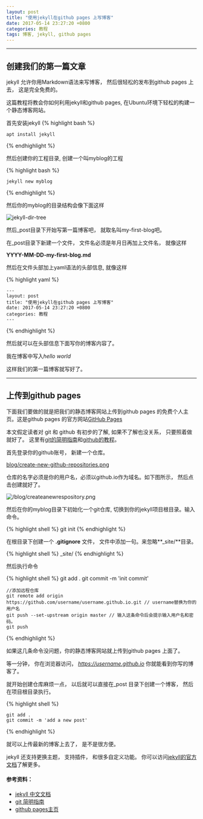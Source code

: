 ```yaml
---
layout: post
title: "使用jekyll在github pages 上写博客"
date: 2017-05-14 23:27:20 +0800
categories: 教程
tags: 博客, jekyll, github pages
---
```

-------------------------------
## 创建我们的第一篇文章
jekyll 允许你用Markdown语法来写博客， 然后很轻松的发布到github pages 上去， 这是完全免费的。

这篇教程将教会你如何利用jekyll和github pages, 在Ubuntu环境下轻松的构建一个静态博客网站。

首先安装jekyll
{% highlight bash %}

    apt install jekyll

{% endhighlight %}

然后创建你的工程目录, 创建一个叫myblog的工程

{% highlight bash %}

    jekyll new myblog

{% endhighlight %}

然后你的myblog的目录结构会像下面这样

![jekyll-dir-tree](http://opyfqi9od.bkt.clouddn.com//blog/jekyll_dir_tree.png)

然后_post目录下开始写第一篇博客吧， 就取名叫my-first-blog吧。

在_post目录下新建一个文件， 文件名必须是年月日再加上文件名， 就像这样

**YYYY-MM-DD-my-first-blog.md**

然后在文件头部加上yaml语法的头部信息, 就像这样

{% highlight yaml %}

    ---
    layout: post
    title: "使用jekyll在github pages 上写博客"
    date: 2017-05-14 23:27:20 +0800
    categories: 教程
    ---

{% endhighlight %}

然后就可以在头部信息下面写你的博客内容了。 

我在博客中写入*hello world* 

这样我们的第一篇博客就写好了。

-------------------------
## 上传到github pages

下面我们要做的就是把我们的静态博客网站上传到github pages 的免费个人主页。这是github pages 的官方网站[GitHub Pages](https://pages.github.com/)

本文假定读者对 git 和 github 有初步的了解, 如果不了解也没关系， 只要照着做就好了。 这里有[git的简明指南](http://rogerdudler.github.io/git-guide/index.zh.html)和[github的教程](https://github.com/lavor-zl/Github-Git/blob/master/%E5%88%9D%E5%85%A5Github.md)。

首先登录你的github账号， 新建一个仓库。

[blog/create-new-github-repositories.png](http://opyfqi9od.bkt.clouddn.com/blog/create-new-github-repositories.png)

仓库的名字必须是你的用户名，必须以github.io作为域名。如下图所示， 然后点击创建就好了。

![/blog/createanewrespository.png](http://opyfqi9od.bkt.clouddn.com//blog/createanewrespository.png)

然后在你的myblog目录下初始化一个git仓库, 切换到你的jekyll项目根目录。输入命令。

{% highlight shell %}
    git init
{% endhighlight %}

在根目录下创建一个 **.gitignore** 文件， 文件中添加一句。来忽略**_site/**目录。 

{% highlight shell %}
    _site/
{% endhighlight %}

然后执行命令

{% highlight shell %}
    git add .
    git commit -m 'init commit'

    //添加远程仓库
    git remote add origin https://github.com/username/username.github.io.git // username替换为你的用户名
    git push --set-upstream origin master // 输入这条命令后会提示输入用户名和密码。
    git push

{% endhighlight %}

如果这几条命令没问题，你的静态博客网站就上传到github pages 上面了。

等一分钟， 你在浏览器访问， *https://username.github.io* 你就能看到你写的博客了。

就开始创建仓库麻烦一点， 以后就可以直接在_post 目录下创建一个博客， 然后在项目根目录执行。

{% highlight shell %}

    git add .
    git commit -m 'add a new post'

{% endhighlight %}

就可以上传最新的博客上去了， 是不是很方便。

jekyll 还支持更换主题， 支持插件， 和很多自定义功能。 你可以访问[jekyll的官方文档](http://jekyllcn.com/docs/home/)了解更多。

#### 参考资料：

- [jekyll 中文文档](http://jekyllcn.com/docs/home/)
- [git 简明指南](http://rogerdudler.github.io/git-guide/index.zh.html)
- [github pages主页](https://pages.github.com/)

